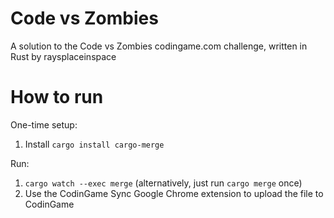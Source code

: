 # Code vs Zombies

A solution to the Code vs Zombies codingame.com challenge, written in Rust by raysplaceinspace

# How to run

One-time setup:
1. Install `cargo install cargo-merge`

Run:
1. `cargo watch --exec merge` (alternatively, just run `cargo merge` once)
2. Use the CodinGame Sync Google Chrome extension to upload the file to CodinGame